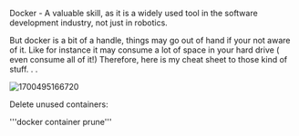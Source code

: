 Docker - A valuable skill, as it is a widely used tool in the software development industry, not just in robotics. 

But docker is a bit of a handle, things may go out of hand if your not aware of it. Like for instance it may consume a lot of space in your hard drive ( even consume all of it!)
Therefore, here is my cheat sheet to those kind of stuff. . . 


![1700495166720](https://github.com/user-attachments/assets/f2fcf4eb-5d47-4b3f-9a1f-39d6cffd2feb)



Delete unused containers:

'''docker container prune'''
